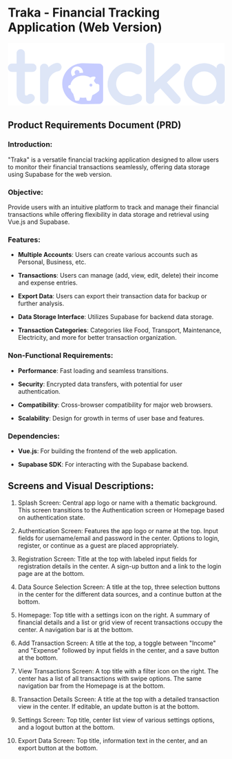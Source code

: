 # Traka - Financial Tracking Application (Web Version)

![Flutter Logo](./src/assets/images/word-mark-logo-light.svg)


## Product Requirements Document (PRD)

### Introduction:

"Traka" is a versatile financial tracking application designed to allow users to monitor their financial transactions seamlessly, offering data storage using Supabase for the web version.

### Objective:

Provide users with an intuitive platform to track and manage their financial transactions while offering flexibility in data storage and retrieval using Vue.js and Supabase.

### Features:

- **Multiple Accounts**: Users can create various accounts such as Personal, Business, etc.

- **Transactions**: Users can manage (add, view, edit, delete) their income and expense entries.

- **Export Data**: Users can export their transaction data for backup or further analysis.

- **Data Storage Interface**: Utilizes Supabase for backend data storage.

- **Transaction Categories**: Categories like Food, Transport, Maintenance, Electricity, and more for better transaction organization.

### Non-Functional Requirements:

- **Performance**: Fast loading and seamless transitions.

- **Security**: Encrypted data transfers, with potential for user authentication.

- **Compatibility**: Cross-browser compatibility for major web browsers.

- **Scalability**: Design for growth in terms of user base and features.

### Dependencies:

- **Vue.js**: For building the frontend of the web application.

- **Supabase SDK**: For interacting with the Supabase backend.

## Screens and Visual Descriptions:
1. Splash Screen:
Central app logo or name with a thematic background. This screen transitions to the Authentication screen or Homepage based on authentication state.

2. Authentication Screen:
Features the app logo or name at the top. Input fields for username/email and password in the center. Options to login, register, or continue as a guest are placed appropriately.

3. Registration Screen:
Title at the top with labeled input fields for registration details in the center. A sign-up button and a link to the login page are at the bottom.

4. Data Source Selection Screen:
A title at the top, three selection buttons in the center for the different data sources, and a continue button at the bottom.

5. Homepage:
Top title with a settings icon on the right. A summary of financial details and a list or grid view of recent transactions occupy the center. A navigation bar is at the bottom.

6. Add Transaction Screen:
A title at the top, a toggle between "Income" and "Expense" followed by input fields in the center, and a save button at the bottom.

7. View Transactions Screen:
A top title with a filter icon on the right. The center has a list of all transactions with swipe options. The same navigation bar from the Homepage is at the bottom.

8. Transaction Details Screen:
A title at the top with a detailed transaction view in the center. If editable, an update button is at the bottom.

9. Settings Screen:
Top title, center list view of various settings options, and a logout button at the bottom.

10. Export Data Screen:
Top title, information text in the center, and an export button at the bottom.
